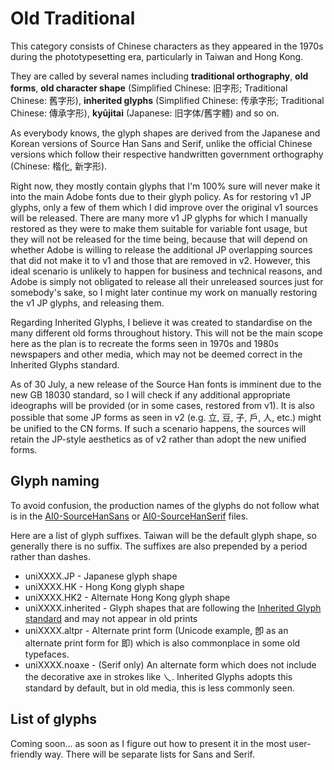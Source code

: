 # Old Traditional

This category consists of Chinese characters as they appeared in the 1970s during the phototypesetting era, particularly in Taiwan and Hong Kong.

They are called by several names including **traditional orthography**, **old forms**, **old character shape** (Simplified Chinese: 旧字形; Traditional Chinese: 舊字形), **inherited glyphs** (Simplified Chinese: 传承字形; Traditional Chinese: 傳承字形), **kyūjitai** (Japanese: 旧字体/舊字體) and so on.

As everybody knows, the glyph shapes are derived from the Japanese and Korean versions of Source Han Sans and Serif, unlike the official Chinese versions which follow their respective handwritten government orthography (Chinese: 楷化, 新字形).

Right now, they mostly contain glyphs that I'm 100% sure will never make it into the main Adobe fonts due to their glyph policy. As for restoring v1 JP glyphs, only a few of them which I did improve over the original v1 sources will be released. There are many more v1 JP glyphs for which I manually restored as they were to make them suitable for variable font usage, but they will not be released for the time being, because that will depend on whether Adobe is willing to release the additional JP overlapping sources that did not make it to v1 and those that are removed in v2. However, this ideal scenario is unlikely to happen for business and technical reasons, and Adobe is simply not obligated to release all their unreleased sources just for somebody's sake, so I might later continue my work on manually restoring the v1 JP glyphs, and releasing them.

Regarding Inherited Glyphs, I believe it was created to standardise on the many different old forms throughout history. This will not be the main scope here as the plan is to recreate the forms seen in 1970s and 1980s newspapers and other media, which may not be deemed correct in the Inherited Glyphs standard.

As of 30 July, a new release of the Source Han fonts is imminent due to the new GB 18030 standard, so I will check if any additional appropriate ideographs will be provided (or in some cases, restored from v1). It is also possible that some JP forms as seen in v2 (e.g. 立, 豆, 子, 戶, 人, etc.) might be unified to the CN forms. If such a scenario happens, the sources will retain the JP-style aesthetics as of v2 rather than adopt the new unified forms.

## Glyph naming

To avoid confusion, the production names of the glyphs do not follow what is in the [AI0-SourceHanSans](https://github.com/adobe-fonts/source-han-sans/blob/release/Resources/AI0-SourceHanSans) or [AI0-SourceHanSerif](https://github.com/adobe-fonts/source-han-serif/blob/release/Resources/AI0-SourceHanSerif) files.

Here are a list of glyph suffixes. Taiwan will be the default glyph shape, so generally there is no suffix. The suffixes are also prepended by a period rather than dashes.

- uniXXXX<span>.</span>JP - Japanese glyph shape
- uniXXXX<span>.</span>HK - Hong Kong glyph shape
- uniXXXX<span>.</span>HK2 - Alternate Hong Kong glyph shape
- uniXXXX<span>.</span>inherited - Glyph shapes that are following the [Inherited Glyph standard](https://github.com/ichitenfont/inheritedglyphs) and may not appear in old prints
- uniXXXX<span>.</span>altpr - Alternate print form (Unicode example, 卽 as an alternate print form for 即) which is also commonplace in some old typefaces.
- uniXXXX<span>.</span>noaxe - (Serif only) An alternate form which does not include the decorative axe in strokes like 乀. Inherited Glyphs adopts this standard by default, but in old media, this is less commonly seen.

## List of glyphs

Coming soon... as soon as I figure out how to present it in the most user-friendly way. There will be separate lists for Sans and Serif.